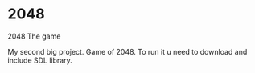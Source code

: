 # 2048
2048 The game

My second big project. Game of 2048. To run it u need to download and include SDL library.
